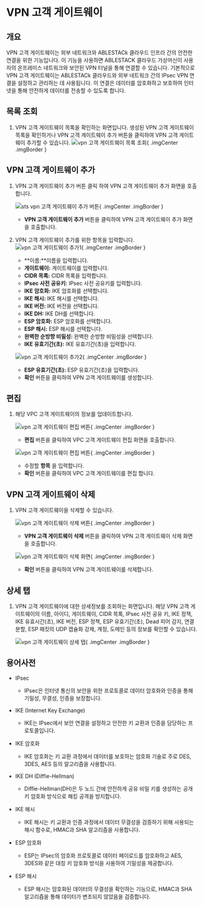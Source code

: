 
# VPN 고객 게이트웨이

## 개요
 VPN 고객 게이트웨이는 외부 네트워크와 ABLESTACk 클라우드 인프라 간의 안전한 연결을 위한 기능입니다. 이 기능을 사용하면 ABLESTACK 클라우드 가상머신이 사용자의 온프레미스 네트워크와 보안된 VPN 터널을 통해 연결할 수 있습니다. 기본적으로 VPN 고객 게이트웨이는 ABLESTACk 클라우드와 외부 네트워크 간의 IPsec VPN 연결을 설정하고 관리하는 데 사용됩니다. 이 연결은 데이터를 암호화하고 보호하여 인터넷을 통해 안전하게 데이터를 전송할 수 있도록 합니다.

## 목록 조회

1. VPN 고객 게이트웨이 목록을 확인하는 화면입니다.
    생성된 VPN 고객 게이트웨이 목록을 확인하거나 VPN 고객 게이트웨이 추가 버튼을 클릭하여 VPN 고객 게이트웨이 추가할 수 있습니다.
    ![vpn 고객 게이트웨이 목록 조회](../../assets/images/admin-guide/mold/network/vpn-customer-gateway/vpn-customer-gateway-list.png){ .imgCenter .imgBorder }

## VPN 고객 게이트웨이 추가

1. VPN 고객 게이트웨이 추가 버튼 클릭 하여 VPN 고객 게이트웨이 추가 화면을 호출합니다.

    ![sts vpn 고객 게이트웨이 추가 버튼](../../assets/images/admin-guide/mold/network/vpn-customer-gateway/vpn-customer-gateway-add-btn.png){ .imgCenter .imgBorder }

    * **VPN 고객 게이트웨이 추가** 버튼을 클릭하여 VPN 고객 게이트웨이 추가 화면을 호출합니다.

2. VPN 고객 게이트웨이 추가를 위한 항목을 입력합니다.
    ![vpn 고객 게이트웨이 추가1](../../assets/images/admin-guide/mold/network/vpn-customer-gateway/vpn-customer-gateway-add1.png){ .imgCenter .imgBorder }

    * **이름:**이름을 입력합니다.
    * **게이트웨이:** 게이트웨이를 입력합니다.
    * **CIDR 목록:** CIDR 목록을 입력합니다.
    * **IPsec 사전 공유키:** IPsec 사전 공유키를 입력합니다.
    * **IKE 암호화:** IKE 암호화를 선택합니다.
    * **IKE 해시:** IKE 해시를 선택합니다.
    * **IKE 버전:** IKE 버전을 선택합니다.
    * **IKE DH:** IKE DH를 선택합니다.
    * **ESP 암호화:** ESP 암호화를 선택합니다.
    * **ESP 해시:** ESP 해시를 선택합니다.
    * **완벽한 순방향 비밀성:** 완벽한 순방향 비밀성을 선택합니다.
    * **IKE 유효기간(초):** IKE 유효기간(초)을 입력합니다.

    ![vpn 고객 게이트웨이 추가2](../../assets/images/admin-guide/mold/network/vpn-customer-gateway/vpn-customer-gateway-add2.png){ .imgCenter .imgBorder }

    * **ESP 유효기간(초):** ESP 유효기간(초)을 입력합니다.
    * **확인** 버튼을 클릭하여 VPN 고객 게이트웨이를 생성합니다.

## 편집

1. 해당 VPC 고객 게이트웨이의 정보를 업데이트합니다.

    ![vpn 고객 게이트웨이 편집 버튼](../../assets/images/admin-guide/mold/network/vpn-customer-gateway/vpn-customer-gateway-update-btn.png){ .imgCenter .imgBorder }

    * **편집** 버튼을 클릭하여 VPC 고객 게이트웨이 편집 화면을 호출합니다.

    ![vpn 고객 게이트웨이 편집 버튼](../../assets/images/admin-guide/mold/network/vpn-customer-gateway/vpn-customer-gateway-update.png){ .imgCenter .imgBorder }

    * 수정할 **항목** 을 입력합니다.
    * **확인** 버튼을 클릭하여 VPC 고객 게이트웨이를 편집 합니다.

## VPN 고객 게이트웨이 삭제

1. VPN 고객 게이트웨이을 삭제할 수 있습니다.

    ![vpn 고객 게이트웨이 삭제 버튼](../../assets/images/admin-guide/mold/network/vpn-customer-gateway/vpn-customer-gateway-remove-btn.png){ .imgCenter .imgBorder }

    * **VPN 고객 게이트웨이 삭제** 버튼을 클릭하여 VPN 고객 게이트웨이 삭제 화면을 호출합니다.

    ![vpn 고객 게이트웨이 삭제 화면](../../assets/images/admin-guide/mold/network/vpn-customer-gateway/vpn-customer-gateway-remove.png){ .imgCenter .imgBorder }

    * **확인** 버튼을 클릭하여 VPN 고객 게이트웨이를 삭제합니다.

## 상세 탭

1. VPN 고객 게이트웨이에 대한 상세정보를 조회하는 화면입니다. 해당 VPN 고객 게이트웨이의 이름, 아이디, 게이트웨이, CIDR 목록, IPsec 사전 공유 키, IKE 정책, IKE 유효시간(초), IKE 버전, ESP 정책, ESP 유효기간(초), Dead 피어 감지, 연결 분할, ESP 패킷의 UDP 캡슐화 강제, 계정, 도메인 등의 정보를 확인할 수 있습니다.

    ![vpn 고객 게이트웨이 상세 탭](../../assets/images/admin-guide/mold/network/vpn-customer-gateway/vpn-customer-gateway-detail-tab.png){ .imgCenter .imgBorder }

## 용어사전

* IPsec
	* IPsec은 인터넷 통신의 보안을 위한 프로토콜로 데이터 암호화와 인증을 통해 기밀성, 무결성, 인증을 보장합니다.

* IKE (Internet Key Exchange)
	* IKE는 IPsec에서 보안 연결을 설정하고 안전한 키 교환과 인증을 담당하는 프로토콜입니다.

* IKE 암호화
	* IKE 암호화는 키 교환 과정에서 데이터를 보호하는 암호화 기술로 주로 DES, 3DES, AES 등의 알고리즘을 사용합니다.

* IKE DH (Diffie-Hellman)
	* Diffie-Hellman(DH)은 두 노드 간에 안전하게 공유 비밀 키를 생성하는 공개 키 암호화 방식으로 해킹 공격을 방지합니다.

* IKE 해시
	* IKE 해시는 키 교환과 인증 과정에서 데이터 무결성을 검증하기 위해 사용되는 해시 함수로, HMAC과 SHA 알고리즘을 사용합니다.

* ESP 암호화
	* ESP는 IPsec의 암호화 프로토콜로 데이터 페이로드를 암호화하고 AES, 3DES와 같은 대칭 키 암호화 방식을 사용하여 기밀성을 제공합니다.

* ESP 해시
	* ESP 해시는 암호화된 데이터의 무결성을 확인하는 기능으로, HMAC과 SHA 알고리즘을 통해 데이터가 변조되지 않았음을 검증합니다.
